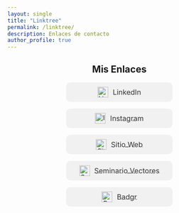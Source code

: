 ```yaml
---
layout: single
title: "Linktree"
permalink: /linktree/
description: Enlaces de contacto
author_profile: true
---
```


<style>
.link-button {
  display: block;
  width: 220px;
  margin: 15px auto;
  padding: 10px;
  text-align: center;
  background-color: #f1f1f1;
  border-radius: 10px;
  transition: background-color 0.2s ease;
}
.link-button:hover {
  background-color: #e0e0e0;
}
.link-button img {
  vertical-align: middle;
  margin-right: 10px;
  width: 24px;
  height: 24px;
}
.link-button span {
  vertical-align: middle;
  font-size: 16px;
  color: #333;
}
</style>

<div align="center">

## Mis Enlaces

<a href="https://www.linkedin.com/company/laboratorio-democracia-y-gobierno/" class="link-button" target="_blank">
  <img src="https://cdn-icons-png.flaticon.com/512/174/174857.png" alt="LinkedIn"><span>LinkedIn</span>
</a>

<a href="https://www.instagram.com/labdemgobuss" class="link-button" target="_blank">
  <img src="https://cdn-icons-png.flaticon.com/512/2111/2111463.png" alt="Instagram"><span>Instagram</span>
</a>

<a href="https://labdemgob.github.io" class="link-button" target="_blank">
  <img src="https://cdn-icons-png.flaticon.com/512/841/841364.png" alt="Sitio Web"><span>Sitio Web</span>
</a>

<a href="https://labdemgob.github.io/vectores" class="link-button" target="_blank">
  <img src="https://media.badgr.com/uploads/badges/badge-Xd-j2FpuRomXhCXOX18blA.png" alt="Seminario"><span>Seminario Vectores</span>
</a>

<a href="https://badgr.com/public/issuers/BtjkdWqYTcaZ9HX-f8LQzg/badges" class="link-button" target="_blank">
  <img src="https://wac-cdn.atlassian.com/dam/jcr:4b63a062-709e-4c2c-80c9-4f6303c6c0a1/badgr-logo.png" alt="Badgr"><span>Badgr</span>
</a>

</div>
